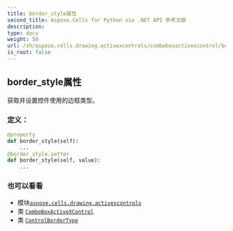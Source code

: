 ```yaml
---
title: border_style属性
second_title: Aspose.Cells for Python via .NET API 参考文献
description:
type: docs
weight: 50
url: /zh/aspose.cells.drawing.activexcontrols/comboboxactivexcontrol/border_style/
is_root: false
---
```

## border_style属性

获取并设置控件使用的边框类型。
### 定义：
```python
@property
def border_style(self):
    ...
@border_style.setter
def border_style(self, value):
    ...
```

### 也可以看看
* 模块[`aspose.cells.drawing.activexcontrols`](../../)
* 类 [`ComboBoxActiveXControl`](/cells/python-net/zh/aspose.cells.drawing.activexcontrols/comboboxactivexcontrol)
* 类 [`ControlBorderType`](/cells/python-net/zh/aspose.cells.drawing.activexcontrols/controlbordertype)
